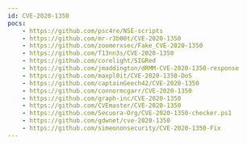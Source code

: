 ```yaml
---
id: CVE-2020-1350
pocs:
    - https://github.com/psc4re/NSE-scripts
    - https://github.com/mr-r3b00t/CVE-2020-1350
    - https://github.com/zoomerxsec/Fake_CVE-2020-1350
    - https://github.com/T13nn3s/CVE-2020-1350
    - https://github.com/corelight/SIGRed
    - https://github.com/jmaddington/dRMM-CVE-2020-1350-response
    - https://github.com/maxpl0it/CVE-2020-1350-DoS
    - https://github.com/captainGeech42/CVE-2020-1350
    - https://github.com/connormcgarr/CVE-2020-1350
    - https://github.com/graph-inc/CVE-2020-1350
    - https://github.com/CVEmaster/CVE-2020-1350
    - https://github.com/Secuora-Org/CVE-2020-1350-checker.ps1
    - https://github.com/gdwnet/cve-2020-1350
    - https://github.com/simeononsecurity/CVE-2020-1350-Fix
---
```

